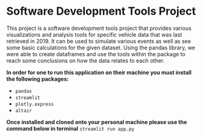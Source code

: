 # Software Development Tools Project
This project is a software development tools project that provides various visualizations and analysis tools for specific vehicle data that was last retrieved in 2019. It can be used to simulate various events as well as see some basic calculations for the given dataset. Using the pandas library, we were able to create dataframes and use the tools within the package to reach some conclusions on how the data relates to each other.

**In order for one to run this application on their machine you must install the following packages:**
- `pandas` 
- `streamlit` 
- `plotly.express` 
- `altair`

**Once installed and cloned onto your personal machine please use the command below in terminal**
`streamlit run app.py`